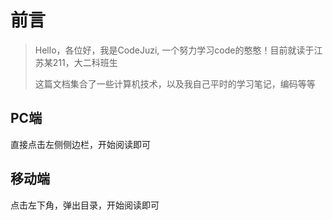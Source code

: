 # 前言

> Hello，各位好，我是CodeJuzi, 一个努力学习code的憨憨！目前就读于江苏某211，大二科班生
>
> 这篇文档集合了一些计算机技术，以及我自己平时的学习笔记，编码等等

## PC端
直接点击左侧侧边栏，开始阅读即可

## 移动端
点击左下角，弹出目录，开始阅读即可